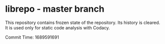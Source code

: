 # librepo - master branch

This repository contains frozen state of the repository.
Its history is cleared. It is used only for static code
analysis with Codacy.

Commit Time: 1689591691